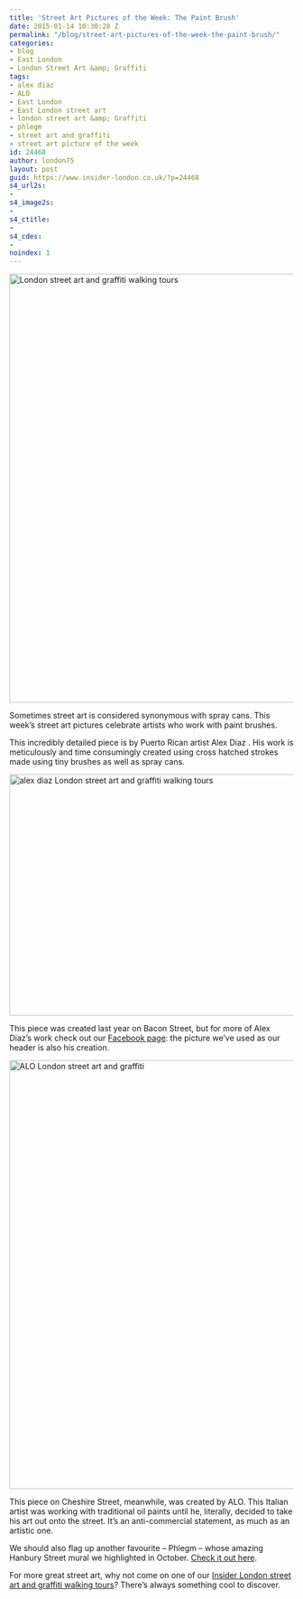 ```yaml
---
title: 'Street Art Pictures of the Week: The Paint Brush'
date: 2015-01-14 10:30:28 Z
permalink: "/blog/street-art-pictures-of-the-week-the-paint-brush/"
categories:
- blog
- East London
- London Street Art &amp; Graffiti
tags:
- alex diaz
- ALO
- East London
- East London street art
- london street art &amp; Graffiti
- phlegm
- street art and graffiti
- street art picture of the week
id: 24468
author: london75
layout: post
guid: https://www.insider-london.co.uk/?p=24468
s4_url2s:
- 
s4_image2s:
- 
s4_ctitle:
- 
s4_cdes:
- 
noindex: 1
---
```


<img class="aligncenter wp-image-24470 size-full" src="/wp-content/uploads/2015/01/17a_mini.jpg" alt="London street art and graffiti walking tours" width="569" height="759" />

Sometimes street art is considered synonymous with spray cans. This week&#8217;s street art pictures celebrate artists who work with paint brushes.

This incredibly detailed piece is by Puerto Rican artist Alex Diaz . His work is meticulously and time consumingly created using cross hatched strokes made using tiny brushes as well as spray cans.

<img class="aligncenter wp-image-24471 size-full" src="/wp-content/uploads/2015/01/17b_mini.jpg" alt="alex diaz London street art and graffiti walking tours" width="569" height="427" />

This piece was created last year on Bacon Street, but for more of Alex Diaz&#8217;s work check out our <a href="https://www.facebook.com/insiderlondon" target="_blank">Facebook page</a>: the picture we&#8217;ve used as our header is also his creation.

<img class="aligncenter wp-image-24472 size-full" src="/wp-content/uploads/2015/01/14_mini.jpg" alt="ALO London street art and graffiti" width="569" height="759" />

This piece on Cheshire Street, meanwhile, was created by ALO. This Italian artist was working with traditional oil paints until he, literally, decided to take his art out onto the street. It&#8217;s an anti-commercial statement, as much as an artistic one.

We should also flag up another favourite &#8211; Phlegm &#8211; whose amazing Hanbury Street mural we highlighted in October. <a href="/street-art-picture-of-the-week-phlegm-hanbury-street/" target="_blank">Check it out here</a>.

For more great street art, why not come on one of our <a href="https://www.insider-london.co.uk/tours/street-art-tour-london/" target="_blank">Insider London street art and graffiti walking tours</a>? There&#8217;s always something cool to discover.
